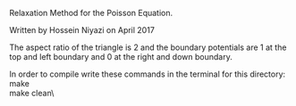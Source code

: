 Relaxation Method for the Poisson Equation.

Written by Hossein Niyazi on April 2017

The aspect ratio of the triangle is 2 and the boundary potentials are 1 at the top and left boundary and 0 at the right and down boundary.


In order to compile write these commands in the terminal for this directory:\
make\
make clean\
